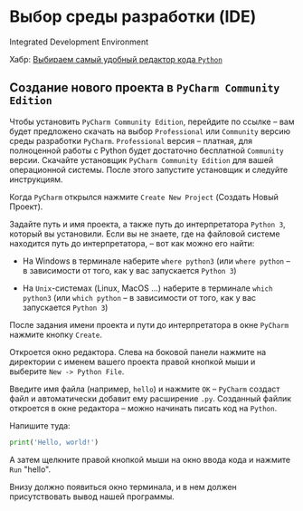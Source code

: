 # Выбор среды разработки (IDE)

Integrated Development Environment

Хабр: [Выбираем самый удобный редактор кода `Python`](https://habr.com/ru/company/skillfactory/blog/521838/)

## Создание нового проекта  в `PyCharm Community Edition`
Чтобы установить `PyCharm Community Edition`, перейдите по ссылке – вам будет предложено скачать на выбор 
`Professional` или `Community` версию среды разработки `PyCharm`. 
`Professional` версия – платная, для полноценной работы с Python будет достаточно бесплатной `Community` версии. 
Скачайте установщик `PyCharm Community Edition` для вашей операционной системы. После этого запустите установщик и следуйте инструкциям.

Когда `PyCharm` открылся нажмите `Create New Project` (Создать Новый Проект).

Задайте путь и имя проекта, а также путь до интерпретатора `Python 3`, который вы установили. 
Если вы не знаете, где на файловой системе находится путь до интерпретатора, – вот как можно его найти:

* На Windows в терминале наберите `where python3`  (или `where python` – в зависимости от того, как у вас запускается `Python 3`)

* На `Unix`-системах (Linux, MacOS ...) наберите в терминале `which python3`  (или `which python` – в зависимости от того, как у вас запускается `Python 3`)

После задания имени проекта и пути до интерпретатора в окне `PyCharm` нажмите кнопку `Create`.

Откроется окно редактора. Слева на боковой панели нажмите на директории с именем вашего проекта правой кнопкой мыши и выберите `New -> Python File`.

Введите имя файла (например, `hello`) и нажмите `OK` – `PyCharm` создаст файл и автоматически добавит ему расширение `.py`. 
Созданный файлик откроется в окне редактора – можно начинать писать код на `Python`.

Напишите туда: 
```python
print('Hello, world!')
```
А затем щелкните правой кнопкой мыши на окно ввода кода и нажмите `Run` "hello".

Внизу должно появиться окно терминала, и в нем должен присутствовать вывод нашей программы.
